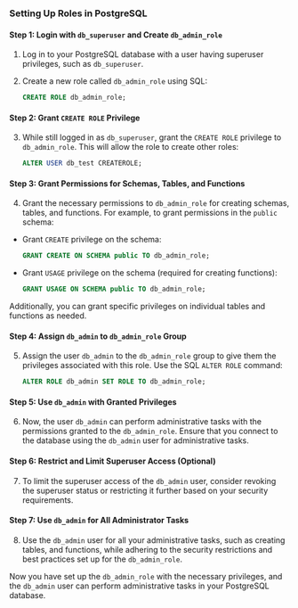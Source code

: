 ### Setting Up Roles in PostgreSQL

#### Step 1: Login with `db_superuser` and Create `db_admin_role`

1. Log in to your PostgreSQL database with a user having superuser privileges, such as `db_superuser`.
2. Create a new role called `db_admin_role` using SQL:

   ```sql
   CREATE ROLE db_admin_role;
   ```

#### Step 2: Grant `CREATE ROLE` Privilege

3. While still logged in as `db_superuser`, grant the `CREATE ROLE` privilege to `db_admin_role`. This will allow the role to create other roles:

   ```sql
   ALTER USER db_test CREATEROLE;
   ```

#### Step 3: Grant Permissions for Schemas, Tables, and Functions

4. Grant the necessary permissions to `db_admin_role` for creating schemas, tables, and functions. For example, to grant permissions in the `public` schema:

- Grant `CREATE` privilege on the schema:

  ```sql
  GRANT CREATE ON SCHEMA public TO db_admin_role;
  ```

- Grant `USAGE` privilege on the schema (required for creating functions):
  ```sql
  GRANT USAGE ON SCHEMA public TO db_admin_role;
  ```

Additionally, you can grant specific privileges on individual tables and functions as needed.

#### Step 4: Assign `db_admin` to `db_admin_role` Group

5. Assign the user `db_admin` to the `db_admin_role` group to give them the privileges associated with this role. Use the SQL `ALTER ROLE` command:

   ```sql
   ALTER ROLE db_admin SET ROLE TO db_admin_role;
   ```

#### Step 5: Use `db_admin` with Granted Privileges

6. Now, the user `db_admin` can perform administrative tasks with the permissions granted to the `db_admin_role`. Ensure that you connect to the database using the `db_admin` user for administrative tasks.

#### Step 6: Restrict and Limit Superuser Access (Optional)

7. To limit the superuser access of the `db_admin` user, consider revoking the superuser status or restricting it further based on your security requirements.

#### Step 7: Use `db_admin` for All Administrator Tasks

8. Use the `db_admin` user for all your administrative tasks, such as creating tables, and functions, while adhering to the security restrictions and best practices set up for the `db_admin_role`.

Now you have set up the `db_admin_role` with the necessary privileges, and the `db_admin` user can perform administrative tasks in your PostgreSQL database.
